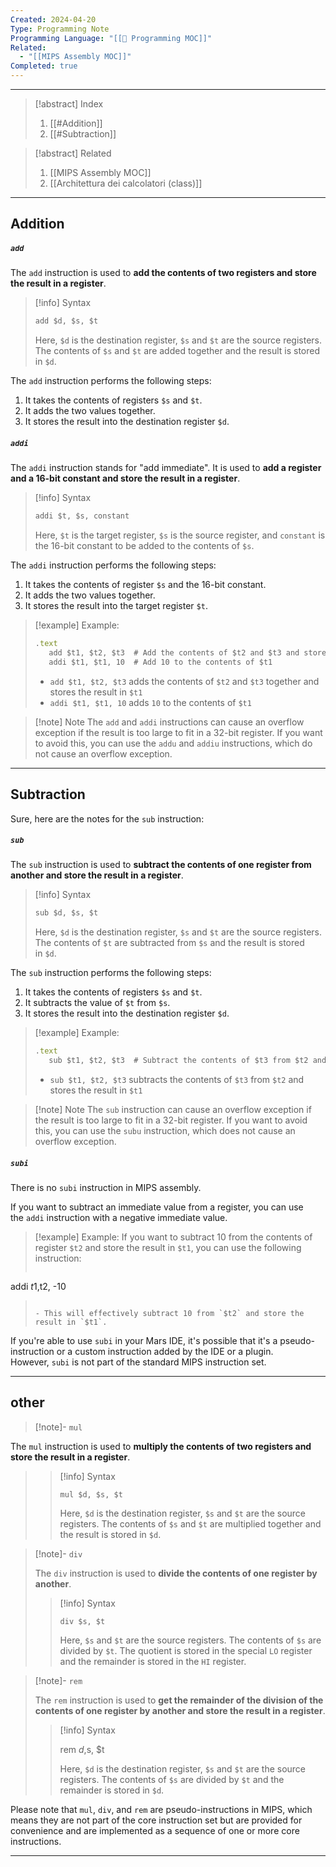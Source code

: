 ```yaml
---
Created: 2024-04-20
Type: Programming Note
Programming Language: "[[🏫 Programming MOC]]"
Related:
  - "[[MIPS Assembly MOC]]"
Completed: true
---
```

---

>[!abstract] Index
>1. [[#Addition]]
>2. [[#Subtraction]]

>[!abstract] Related
>1. [[MIPS Assembly MOC]]
>2. [[Architettura dei calcolatori (class)]]

---
## Addition

##### `add`

The `add` instruction is used to **add the contents of two registers and store the result in a register**.

> [!info] Syntax
> ```javascript
> add $d, $s, $t
> ```
> 
> Here, `$d` is the destination register, `$s` and `$t` are the source registers. The contents of `$s` and `$t` are added together and the result is stored in `$d`.

The `add` instruction performs the following steps:

1. It takes the contents of registers `$s` and `$t`.
2. It adds the two values together.
3. It stores the result into the destination register `$d`.

##### `addi`

The `addi` instruction stands for "add immediate". It is used to **add a register and a 16-bit constant and store the result in a register**.

> [!info] Syntax
> ```javascript
> addi $t, $s, constant
> ```
> 
> Here, `$t` is the target register, `$s` is the source register, and `constant` is the 16-bit constant to be added to the contents of `$s`.

The `addi` instruction performs the following steps:

1. It takes the contents of register `$s` and the 16-bit constant.
2. It adds the two values together.
3. It stores the result into the target register `$t`.

> [!example] Example:
> ```javascript
> .text
>    add $t1, $t2, $t3  # Add the contents of $t2 and $t3 and store the result in $t1
>    addi $t1, $t1, 10  # Add 10 to the contents of $t1
> ```
> 
> - `add $t1, $t2, $t3` adds the contents of `$t2` and `$t3` together and stores the result in `$t1`
> - `addi $t1, $t1, 10` adds `10` to the contents of `$t1`

> [!note] Note 
> The `add` and `addi` instructions can cause an overflow exception if the result is too large to fit in a 32-bit register. If you want to avoid this, you can use the `addu` and `addiu` instructions, which do not cause an overflow exception.

---
## Subtraction
Sure, here are the notes for the `sub` instruction:

##### `sub`

The `sub` instruction is used to **subtract the contents of one register from another and store the result in a register**.

> [!info] Syntax
> ```javascript
> sub $d, $s, $t
> ```
> 
> Here, `$d` is the destination register, `$s` and `$t` are the source registers. The contents of `$t` are subtracted from `$s` and the result is stored in `$d`.

The `sub` instruction performs the following steps:

1. It takes the contents of registers `$s` and `$t`.
2. It subtracts the value of `$t` from `$s`.
3. It stores the result into the destination register `$d`.

> [!example] Example:
> ```javascript
> .text
>    sub $t1, $t2, $t3  # Subtract the contents of $t3 from $t2 and store the result in $t1
> ```
> 
> - `sub $t1, $t2, $t3` subtracts the contents of `$t3` from `$t2` and stores the result in `$t1`

> [!note] Note 
> The `sub` instruction can cause an overflow exception if the result is too large to fit in a 32-bit register. If you want to avoid this, you can use the `subu` instruction, which does not cause an overflow exception.

##### `subi`

There is no `subi` instruction in MIPS assembly. 

If you want to subtract an immediate value from a register, you can use the `addi` instruction with a negative immediate value. 

>[!example] Example:
>If you want to subtract 10 from the contents of register `$t2` and store the result in `$t1`, you can use the following instruction:
>
>```javascript
addi $t1, $t2, -10
>```
>
>- This will effectively subtract 10 from `$t2` and store the result in `$t1`.

If you're able to use `subi` in your Mars IDE, it's possible that it's a pseudo-instruction or a custom instruction added by the IDE or a plugin. However, `subi` is not part of the standard MIPS instruction set.

---

## other

>[!note]- `mul`
>
The `mul` instruction is used to **multiply the contents of two registers and store the result in a register**.
>
>> [!info] Syntax
>> ```
>>mul $d, $s, $t
>> ```
>> Here, `$d` is the destination register, `$s` and `$t` are the source registers. The contents of `$s` and `$t` are multiplied together and the result is stored in `$d`.
>> 

>[!note]- `div`
>
>The `div` instruction is used to **divide the contents of one register by another**.
>
>> [!info] Syntax
>> ```
>> div $s, $t
>> ```
>> Here, `$s` and `$t` are the source registers. The contents of `$s` are divided by `$t`. The quotient is stored in the special `LO` register and the remainder is stored in the `HI` register.

>[!note]- `rem`
>
>The `rem` instruction is used to **get the remainder of the division of the contents of one register by another and store the result in a register**.
>
>> [!info] Syntax
>> 
>> rem $d, $s, $t
>> 
>> Here, `$d` is the destination register, `$s` and `$t` are the source registers. The contents of `$s` are divided by `$t` and the remainder is stored in `$d`.

Please note that `mul`, `div`, and `rem` are pseudo-instructions in MIPS, which means they are not part of the core instruction set but are provided for convenience and are implemented as a sequence of one or more core instructions.

---